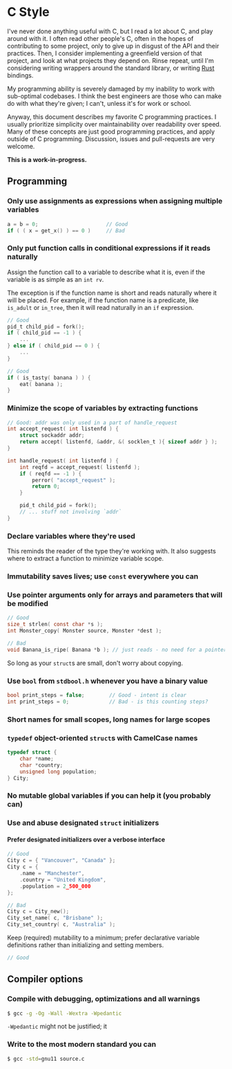 # C Style

I've never done anything useful with C, but I read a lot about C, and play around with it. I often read other people's C, often in the hopes of contributing to some project, only to give up in disgust of the API and their practices. Then, I consider implementing a greenfield version of that project, and look at what projects they depend on. Rinse repeat, until I'm considering writing wrappers around the standard library, or writing [Rust](http://www.rust-lang.org/) bindings.

My programming ability is severely damaged by my inability to work with sub-optimal codebases. I think the best engineers are those who can make do with what they're given; I can't, unless it's for work or school.

Anyway, this document describes my favorite C programming practices. I usually prioritize simplicity over maintainability over readability over speed. Many of these concepts are just good programming practices, and apply outside of C programming. Discussion, issues and pull-requests are very welcome.

**This is a work-in-progress.**


## Programming

### Only use assignments as expressions when assigning multiple variables

``` c
a = b = 0;                      // Good
if ( ( x = get_x() ) == 0 )     // Bad
```

### Only put function calls in conditional expressions if it reads naturally

Assign the function call to a variable to describe what it is, even if the variable is as simple as an `int rv`.

The exception is if the function name is short and reads naturally where it will be placed. For example, if the function name is a predicate, like `is_adult` or `in_tree`, then it will read naturally in an `if` expression.

``` c
// Good
pid_t child_pid = fork();
if ( child_pid == -1 ) {
    ...
} else if ( child_pid == 0 ) {
    ...
}

// Good
if ( is_tasty( banana ) ) {
    eat( banana );
}
```

### Minimize the scope of variables by extracting functions

``` c
// Good: addr was only used in a part of handle_request
int accept_request( int listenfd ) {
    struct sockaddr addr;
    return accept( listenfd, &addr, &( socklen_t ){ sizeof addr } );
}

int handle_request( int listenfd ) {
    int reqfd = accept_request( listenfd );
    if ( reqfd == -1 ) {
        perror( "accept_request" );
        return 0;
    }

    pid_t child_pid = fork();
    // ... stuff not involving `addr`
}
```

### Declare variables where they're used

This reminds the reader of the type they're working with. It also suggests where to extract a function to minimize variable scope.

### Immutability saves lives; use `const` everywhere you can

### Use pointer arguments only for arrays and parameters that will be modified

``` c
// Good
size_t strlen( const char *s );
int Monster_copy( Monster source, Monster *dest );

// Bad
void Banana_is_ripe( Banana *b ); // just reads - no need for a pointer!
```

So long as your `struct`s are small, don't worry about copying.

### Use `bool` from `stdbool.h` whenever you have a binary value

``` c
bool print_steps = false;        // Good - intent is clear
int print_steps = 0;             // Bad - is this counting steps?
```

### Short names for small scopes, long names for large scopes

### `typedef` object-oriented `struct`s with CamelCase names

``` c
typedef struct {
    char *name;
    char *country;
    unsigned long population;
} City;
```

### No mutable global variables if you can help it (you probably can)

### Use and abuse designated `struct` initializers

#### Prefer designated initializers over a verbose interface

``` c
// Good
City c = { "Vancouver", "Canada" };
City c = {
    .name = "Manchester",
    .country = "United Kingdom",
    .population = 2_500_000
};

// Bad
City c = City_new();
City_set_name( c, "Brisbane" );
City_set_country( c, "Australia" );
```

Keep (required) mutability to a minimum; prefer declarative variable definitions rather than initializing and setting members.

``` c
// Good

```

## Compiler options

### Compile with debugging, optimizations and all warnings

``` sh
$ gcc -g -Og -Wall -Wextra -Wpedantic
```

`-Wpedantic` might not be justified; it

### Write to the most modern standard you can

``` sh
$ gcc -std=gnu11 source.c
```
